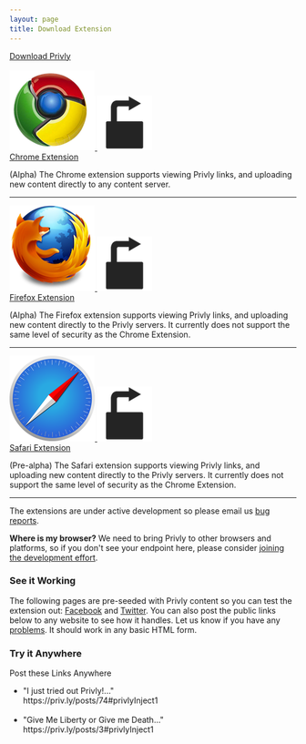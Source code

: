 ```yaml
---
layout: page
title: Download Extension
---
```


<div class="text-center">
 <a id="big_download_link" class="btn btn-large btn-primary" href="#" target="_blank">Download Privly</a> 
</div>

<br/>

<div class="row">
  <div class="col-lg-6 col-md-6 col-sm-6 col-xs-12 text-center">
    <a href="https://chrome.google.com/webstore/detail/pkokikcdapfpkkkjpdaamjanniaempol" id="chrome_link" class="privly-browser-combo" target="_blank">
      <img src="/assets/images/chrome_logo_150.png" class="browser-icon" />
      <img src="/assets/images/icons/icon_96.png" class="privly-icon" />
    </a>
  </div>
  <div class="col-lg-6 col-md-6 col-sm-6 col-xs-12 text-center">
    <a href="https://chrome.google.com/webstore/detail/pkokikcdapfpkkkjpdaamjanniaempol" target="_blank">Chrome Extension</a>
    <br/>
    <p class="text-left">(Alpha) The Chrome extension supports viewing Privly links, and uploading new content directly to any content server.</p>
  </div>
</div>
<hr>
<div class="row">
  <div class="col-lg-6 col-md-6 col-sm-6 col-xs-12 text-center">
     <a href="https://addons.mozilla.org/en-US/firefox/addon/privly/" id="firefox_link" class="privly-browser-combo" target="_blank">
      <img src="/assets/images/firefox_logo_150.png" class="browser-icon" />
      <img src="/assets/images/icons/icon_96.png" class="privly-icon" />
    </a>
  </div>
  <div class="col-lg-6 col-md-6 col-sm-6 col-xs-12 text-center">
     <a href="https://addons.mozilla.org/en-US/firefox/addon/privly/" target="_blank">Firefox Extension</a>
    <br/>
     <p class="text-left">(Alpha) The Firefox extension supports viewing Privly links, and uploading new content directly to the Privly servers. It currently does not support the same level of security as the Chrome Extension.</p>
  </div>
</div>
<hr>
<div class="row">
  <div class="col-lg-6 col-md-6 col-sm-6 col-xs-12 text-center">
    <a href="https://safari-extensions.apple.com/details/?id=com.privly.privly-NW49B9S472" id="safari_link" class="privly-browser-combo" target="_blank">
      <img src="/assets/images/safari_logo_150.png" class="browser-icon" />
      <img src="/assets/images/icons/icon_96.png" class="privly-icon" />
    </a>
  </div>
  <div class="col-lg-6 col-md-6 col-sm-6 col-xs-12 text-center">
    <a href="https://safari-extensions.apple.com/details/?id=com.privly.privly-NW49B9S472" target="_blank">Safari Extension</a>
    <br/>
    <p class="text-left">(Pre-alpha) The Safari extension supports viewing Privly links, and uploading new content directly to the Privly servers. It currently does not support the same level of security as the Chrome Extension.</p>
  </div>
</div>
<hr>

The extensions are under active development so please email us [bug reports](/pages/bug.html).

**Where is my browser?** We need to bring Privly to other browsers and platforms, so if you don't see your endpoint here, please consider [joining the development effort](/pages/join.html).




<div class="row">
  <div class="col-lg-6 col-md-6 col-sm-6 col-xs-12">
    <h3>See it Working</h3>
    <p>The following pages are pre-seeded with Privly content so you can test the extension out: 
      <a href="https://www.facebook.com/profile.php?id=100002254562518">Facebook</a> and <a href="https://twitter.com/PrivlyTest">Twitter</a>. You can also post the public links below to any website to see how it handles. Let us know if you have any <a href="/pages/bug.html">problems</a>. It should work in any basic HTML form.</p>
  </div>
  <div class="col-lg-6 col-md-6 col-sm-6 col-xs-12">
    <h3>Try it Anywhere</h3>
    <p>
      Post these Links Anywhere
      <ul>
          <li>"I just tried out Privly!..." <br/>https://priv.ly/posts/74#privlyInject1</li>
          <br/>
          <li>"Give Me Liberty or Give me Death..." <br/>https://priv.ly/posts/3#privlyInject1</li>
      </ul>
    </p>
  </div>
</div>
